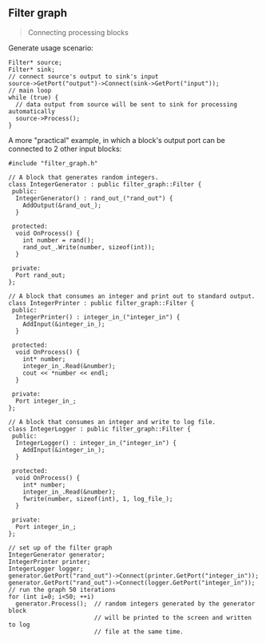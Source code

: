 Filter graph
------------

> Connecting processing blocks

Generate usage scenario:

	Filter* source;
	Filter* sink;
	// connect source's output to sink's input
	source->GetPort("output")->Connect(sink->GetPort("input"));
	// main loop
	while (true) {
	  // data output from source will be sent to sink for processing automatically
	  source->Process();
	}

A more "practical" example, in which a block's output port can be connected to 2
other input blocks:

	#include "filter_graph.h"
	
	// A block that generates random integers.
	class IntegerGenerator : public filter_graph::Filter {
	 public:
	  IntegerGenerator() : rand_out_("rand_out") {
	    AddOutput(&rand_out_);
	  }
	
	 protected:
	  void OnProcess() {
	    int number = rand();
	    rand_out_.Write(number, sizeof(int));
	  }
	
	 private:
	  Port rand_out;
	};
	
	// A block that consumes an integer and print out to standard output.
	class IntegerPrinter : public filter_graph::Filter {
	 public:
	  IntegerPrinter() : integer_in_("integer_in") {
	    AddInput(&integer_in_);
	  }
	
	 protected:
	  void OnProcess() {
	    int* number;
	    integer_in_.Read(&number);
	    cout << *number << endl;
	  }
	
	 private:
	  Port integer_in_;
	};
	
	// A block that consumes an integer and write to log file.
	class IntegerLogger : public filter_graph::Filter {
	 public:
	  IntegerLogger() : integer_in_("integer_in") {
	    AddInput(&integer_in_);
	  }
	
	 protected:
	  void OnProcess() {
	    int* number;
	    integer_in_.Read(&number);
	    fwrite(number, sizeof(int), 1, log_file_);
	  }
	
	 private:
	  Port integer_in_;
	};
	
	// set up of the filter graph
	IntegerGenerator generator;
	IntegerPrinter printer;
	IntegerLogger logger;
	generator.GetPort("rand_out")->Connect(printer.GetPort("integer_in"));
	generator.GetPort("rand_out")->Connect(logger.GetPort("integer_in"));
	// run the graph 50 iterations
	for (int i=0; i<50; ++i)
	  generator.Process();  // random integers generated by the generator block
	                        // will be printed to the screen and written to log
	                        // file at the same time.
